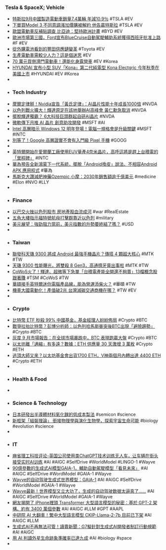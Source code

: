 ### Tesla & SpaceX; Vehicle
- [特斯拉9月中國製造電動車銷量7.4萬輛 年減10.9％](https://ec.ltn.com.tw/article/breakingnews/4452978) #TSLA #EV
- [下單買Model 3 不同意調漲加價購被解約 他告贏特斯拉](https://tw.news.yahoo.com/下單買model-3-不同意調漲加價購被解約-他告贏特斯拉-222229777.html) #TSLA #EV
- [歐盟電動車反補貼調查 比亞迪：堅持歐洲計畫](https://tw.stock.yahoo.com/news/大陸產業-歐盟電動車反補貼調查-比亞迪-堅持歐洲計畫-063940362.html) #BYD #EV
- [歐洲市場第三國，Ford宣布BlueCruise自動駕駛輔助系統獲得西班牙批准上路](https://news.u-car.com.tw/news/article/76368) #F #EV
- [從外購電池看到的豐田供應鏈變革](https://zh.cn.nikkei.com/industry/icar/53680-2023-10-09-05-00-12.html) #Toyota #EV
- [生產電動車需較少人力？這是個迷思](https://www.worldjournal.com/wj/story/121477/7493612) #EV
- [70 萬元買側滑門電動車！還能化身露營車](https://auto.ltn.com.tw/news/23992/3) #EV #Korea
- [HYUNDAI 宣布小型 SUV「Kona」第二代純電型 Kona Electgric 今年秋季在美國上市](https://www.techbang.com/posts/109850-hyundai-announced-that-the-kona-a-small-suv-will-be-launched) #HYUNDAI #EV #Korea
-
- ### Tech Industry
- [摩爾定律掰！Nvidia宣告「黃氏定律」：AI晶片性能十年成長1000倍](https://www.blocktempo.com/nvidia-huangs-law-breaks-moores-law-whopping-1000x-improvement-in-single-gpu-performance-on-ai-inference/) #NVDA
- [以色列戰火擴大！輝達原定在該地舉辦AI高峰會 黃仁勳急取消](https://tw.stock.yahoo.com/news/以色列戰火擴大-輝達原定在該地舉辦ai高峰會-黃仁勳急取消-015000740.html) #NVDA
- [擺脫輝達獨霸？ 6大科技巨頭群起自研AI晶片](https://tw.news.yahoo.com/擺脫輝達獨霸-6大科技巨頭群起自研ai晶片-101817746.html) #NVDA
- [微軟傳下月推 AI 晶片 創意助攻開發](https://money.udn.com/money/story/5612/7493961) #MSFT #AI
- [Intel 高層暗示 Windows 12 明年登場！電腦一規格會是升級關鍵](https://3c.ltn.com.tw/news/55413) #MSFT #INTC
- [別等了！Google 高層證實不會有入門級 Pixel 手機](https://3c.ltn.com.tw/news/55416) #GOOG
-
- [英特爾開始在愛爾蘭工廠使用EUV量產4奈米晶片，高呼這將是趕上台積電的「里程碑」](https://www.techbang.com/posts/110044-intel-began-mass-production-of-4nm-chips-using-euv-in-the) #INTC
- [華為預告全新鴻蒙下一代系統，擺脫「Android換皮」說法、不相容Android APK 應用程式](https://www.techbang.com/posts/110047-huawei-announced-that-the-new-hongmeng-will-be-released) #華為
- [馬斯克大讚減肥神藥Ozempic 小摩：2030年銷售額逾千億美元](https://tw.news.yahoo.com/馬斯克大讚減肥神藥ozempic-小摩-2030年銷售額逾千億美元-075634239.html) #medicine #Elon #NVO #LLY
-
- ### Finance
- [以巴交火挫以色列股市 房地產股血流成河](https://news.ustv.com.tw/newsdetail/20231008A044) #war #RealEstate
- [五角大樓指示福特號航母打擊群靠近以色列](https://www.epochtimes.com/b5/23/10/8/n14090923.htm) #military
- [美元展望：強勁阻力當前，美元指數的升勢要終結了嗎？](https://www.dailyfxasia.com/cn/cmarkets/20231009-25521.html) #USD
-
- ### Taiwan
- [聯發科天璣 9300 將成 Android 最強手機晶片？傳搭 4 顆超大核心](https://3c.ltn.com.tw/news/55415) #MTK #TW
- [天璣 9300 性能曝光，將雙殺 8 Gen3，高通擠牙膏出事啦](https://qooah.com/2023/10/09/dimensity-9300-performance-revealed-will-double-kill-8-gen3/) #MTK #TW
- [CoWoS火了！輝達、超微等下急單「台積電產能全開還不夠賣」13檔概念股跟著賺](https://wantrich.chinatimes.com/news/20231009900184-420101) #TSM #CoWoS #TW
- [華碩接手英特爾迷你電腦產品線，能為營運添柴火？](https://finance.technews.tw/2023/10/09/asus-takes-over-intel-nuc-product-lines/) #華碩 #TW
- [機車大國電動化！產值破2兆 台灣減碳交通商機在哪？](https://udn.com/news/story/7238/7486766) #TW #EV
-
- ### Crypto
- [比特幣 ETF 秒殺 99% 中國基金，基金經理人紛紛佈局](https://blockcast.it/2023/10/07/bitcoin-etf-outshines-99-of-chinas-funds/) #Crypto #BTC
- [戰爭拉抬比特幣？彭博分析師：以色列哈馬斯衝突後BTC出現「避險趨勢」](https://www.blocktempo.com/bitcoin-showed-risk-off-tilt-after-amas-israel-escalation/) #Crypto #BTC
- [灰度 9 月市場報告：在全球市場暴跌中，BTC 表現跑贏大盤](https://blockcast.it/2023/10/08/grayscale-suggests-bitcoin-outperforms-amidst-global-market-rout/) #Crypto #BTC
- [以太坊離「通縮」有多遠？數據：ETH 供應量 30 天激增 3 萬枚](https://blockcast.it/2023/10/09/ethereum-inflation-eth-supply-grown-by-47-million-in-30-days/) #Crypto #ETH
- [逃頂大師又來？以太坊基金會出貨1700 ETH，V神兩個月內轉出達 4400 ETH](https://www.blocktempo.com/ethereum-foundation-sold-1700-eth-for-3million-usdc/) #Crypto #ETH
-
- ### Health & Food
-
- ### Science & Technology
- [日本研發出半導體材料氧化鎵的低成本製法](https://zh.cn.nikkei.com/industry/scienceatechnology/53690-2023-10-09-10-18-33.html) #semicon #science
- [新框架「組裝理論」 銜接物理學與演化生物學，探索宇宙生命可能](https://tomorrowsci.com/technology/20231008_02/) #biology #evolution #science
-
- ### IT
- [麻省理工科技评论-英国公司使用类ChatGPT技术训练无人车，让车辆在街头接受实时AI训练](https://www.mittrchina.com/news/detail/12446) #AI #AIGC #SelfDrive #WorldModel #LINGO-1 #Wayve
- [90億參數的生成式AI模型GAIA-1，輔助自動駕駛模型「看見未來」](https://www.ithome.com.tw/news/159183) #AI #AIGC #SelfDrive #WordModel #GAIA-1 #Wayve
- [Wayve的自动驾驶生成式世界模型：GAIA-1](https://zhuanlan.zhihu.com/p/659535395) #AI #AIGC #SelfDrive #WorldModel #GAIA-1 #Wayve
- [Wayve最新！世界模型又立大功了，生成的自动驾驶数据太逼真了......](https://zhuanlan.zhihu.com/p/659458723) #AI #AIGC #SelfDrive #WorldModel #GAIA-1 #Wayve
- [網友揭開了 iPhone裡頭 Transformer 大型語言模型的秘密：基於 GPT-2 架構、約有 3400 萬個參數](https://www.techbang.com/posts/109758-netizens-unveiled-the-secret-of-the-transformer-large-scale) #AI #AIGC #LLM #GPT #AAPL
- [中研院 AI 大翻車！繁中大型語言模型 CKIP-Llama-2-7b 目前已下架](https://technews.tw/2023/10/09/ckip-llama-2-7b-2/) #AI #AIGC #LLM
- [生成式AI不再無法可管！讀賣新聞：G7擬針對生成式AI開發者制訂行動規範](https://www.storm.mg/article/4880767) #AI #AIGC
- [用 AI 判讀外星生命跡象準確率已達九成](https://technews.tw/2023/10/09/novel-ai-technique-reveals-samples-biological-or-non-biological-origin-with-90-percent-accuracy/) #AI #biology #space
-
